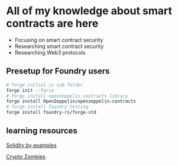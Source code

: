 # All of my knowledge about smart contracts are here
- Focusing on smart contract security
- Researching smart contract security
- Researching Web3 protocols

## Presetup for Foundry users
```sh
# forge initial in sub folder
forge init --force
# forge install openzeppelin contracts library
forge install OpenZeppelin/openzeppelin-contracts
# forge install foundry testing
forge install foundry-rs/forge-std
```

## learning resources

[Solidity by examples](https://solidity-by-example.org/)

[Crypto Zombies](https://cryptozombies.io/en/course/)